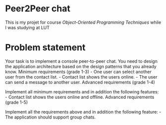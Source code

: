 # Peer2Peer chat
This is my projet for course _Object-Oriented Programming Techniques_ while I was studying at LUT

# Problem statement

Your task is to implement a console peer-to-peer chat. You need to design the application architecture based on the design patterns that you already know.
Minimum requirements (grade 1-3)
	- One user can select another user from the contact list.
	- Contact list shows the users online.
	- The user can send a message to another user.
Advanced requirements (grade 1-4)

Implement all minimum requirements and in addition the following features:
	- Contact list shows the users online and offline. Advanced requirements (grade 1-5)

Implement all the requirements above and in addition the following feature:
	-  The application should support group chats. 